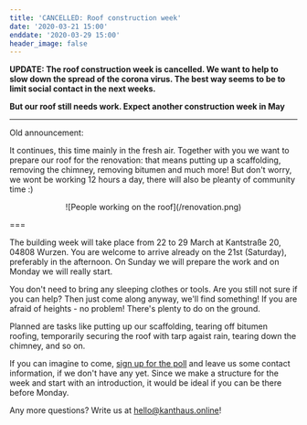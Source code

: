 ```yaml
---
title: 'CANCELLED: Roof construction week'
date: '2020-03-21 15:00'
enddate: '2020-03-29 15:00'
header_image: false
---
```


**UPDATE: The roof construction week is cancelled. We want to help to slow down the spread of the corona virus. The best way seems to be to limit social contact in the next weeks.**

**But our roof still needs work. Expect another construction week in May**

---

Old announcement:

It continues, this time mainly in the fresh air. Together with you we want to prepare our roof for the renovation: that means putting up a scaffolding, removing the chimney, removing bitumen and much more! But don't worry, we wont be working 12 hours a day, there will also be pleanty of community time :)

<div markdown="1" style="text-align:center;">
![People working on the roof](/renovation.png)
</div>

===

The building week will take place from 22 to 29 March at Kantstraße 20, 04808 Wurzen.
You are welcome to arrive already on the 21st (Saturday), preferably in the afternoon. On Sunday we will prepare the work and on Monday we will really start.

You don't need to bring any sleeping clothes or tools. Are you still not sure if you can help? Then just come along anyway, we'll find something! If you are afraid of heights - no problem! There's plenty to do on the ground.

Planned are tasks like putting up our scaffolding, tearing off bitumen roofing, temporarily securing the roof with tarp agaist rain, tearing down the chimney, and so on.

If you can imagine to come, [sign up for the poll](https://cloud.kanthaus.online/apps/polls/s/AV7BdngJJOmXKpgP) and leave us some contact information, if we don't have any yet. Since we make a structure for the week and start with an introduction, it would be ideal if you can be there before Monday.

Any more questions? Write us at [hello@kanthaus.online](mailto:hello@kanthaus.online)!
